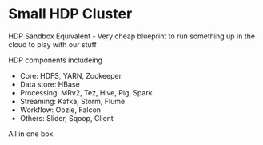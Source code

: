 Small HDP Cluster
=================

HDP Sandbox Equivalent - Very cheap blueprint to run something up in the cloud to play with our stuff

HDP components includeing
- Core: HDFS, YARN, Zookeeper
- Data store: HBase
- Processing: MRv2, Tez, Hive, Pig, Spark
- Streaming: Kafka, Storm, Flume
- Workflow: Oozie, Falcon
- Others: Slider, Sqoop, Client

All in one box.
